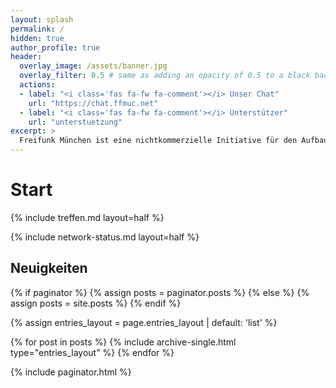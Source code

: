 ```yaml
---
layout: splash
permalink: /
hidden: true
author_profile: true
header:
  overlay_image: /assets/banner.jpg
  overlay_filter: 0.5 # same as adding an opacity of 0.5 to a black background
  actions:
  - label: "<i class='fas fa-fw fa-comment'></i> Unser Chat"
    url: "https://chat.ffmuc.net"
  - label: "<i class='fas fa-fw fa-comment'></i> Unterstützer"
    url: "unterstuetzung"
excerpt: >
  Freifunk München ist eine nichtkommerzielle Initiative für den Aufbau freier (Funk-)Netze sowie Kommunikationskanäle.
---
```


# Start
{% include treffen.md layout=half %}

{% include network-status.md layout=half %}

## Neuigkeiten

{% if paginator %}
  {% assign posts = paginator.posts %}
{% else %}
  {% assign posts = site.posts %}
{% endif %}

{% assign entries_layout = page.entries_layout | default: 'list' %}
<div class="entries-{{ entries_layout }}">
  {% for post in posts %}
    {% include archive-single.html type="entries_layout" %}
  {% endfor %}
</div>

{% include paginator.html %}